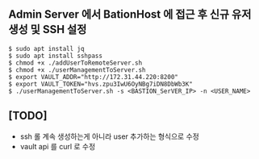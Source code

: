 
##  Admin Server 에서 BationHost 에 접근 후 신규 유저 생성 및 SSH 설정
 
```console
$ sudo apt install jq
$ sudo apt install sshpass
$ chmod +x ./addUserToRemoteServer.sh
$ chmod +x ./userManagementToServer.sh
$ export VAULT_ADDR="http://172.31.44.220:8200"
$ export VAULT_TOKEN="hvs.zpu3IwU6OyNBg7iDN8DbWb3K"
$ ./userManagementToServer.sh -s <BASTION_SerVER_IP> -n <USER_NAME>
```

## [TODO] 

- ssh 롤 계속 생성하는게 아니라 user 추가하는 형식으로 수정
- vault api 를 curl 로 수정 
